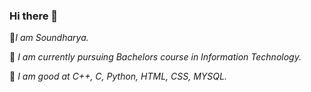  ### Hi there 👋



 
  📌*I am Soundharya.*
 
 📌 *I am currently pursuing Bachelors course in Information Technology.*
 
 📌 *I am good at C++, C, Python, HTML, CSS, MYSQL.*
 
